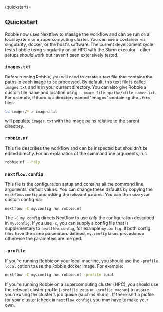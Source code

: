 (quickstart)=
## Quickstart
Robbie now uses Nextflow to manage the workflow and can be run on a local system or a supercomputing cluster.
You can use a container via singularity, docker, or the host's software.
The current development cycle tests Robbie using singularity on an HPC with the Slurm executor - other setups *should* work but haven't been extensively tested.

### `images.txt`
Before running Robbie, you will need to create a text file that contains the paths to each image to be processed.
By default, this text file is called `images.txt` and is in your current directory.
You can also give Robbie a custom file name and location using `--image_file <path>/<file_name>.txt`.
For example, if there is a directory named "images" containing the `.fits` files:

``` bash
ls images/* > images.txt
```

will populate `images.txt` with the image paths relative to the parent directory.

### `robbie.nf`
This file describes the workflow and can be inspected but shouldn't be edited directly.
For an explanation of the command line arguments, run
``` bash
robbie.nf --help
```

### `nextflow.config`
This file is the configuration setup and contains all the command line arguments' default values.
You can change these defaults by copying the `nextflow.config` and editing the relevant params.
You can then use your custom config via:
``` bash
nextflow -C my.config run robbie.nf
```
The `-C my.config` directs Nextflow to use *only* the configuration described in `my.config`.
If you use `-c`, you can supply a config file that is supplementary to `nextflow.config`, for example `my.config`.
If both config files have the same parameters defined, `my.config` takes precedence otherwise the parameters are merged.

### `-profile`

If you're running Robbie on your local machine, you should use the `-profile local` option to use the Robbie docker image. For example:

``` bash
nextflow -C my.config run robbie.nf -profile local
```

If you're running Robbie on a supercomputing cluster (HPC), you should use the relevant cluster profile (`-profile zeus` or `-profile magnus`) to assure you're using the cluster's job queue (such as Slurm).
If there isn't a profile for your cluster (check in `nextflow.config`), you may have to make your own.
